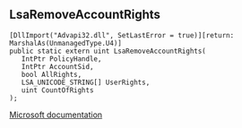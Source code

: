 ## LsaRemoveAccountRights

```
[DllImport("Advapi32.dll", SetLastError = true)][return: MarshalAs(UnmanagedType.U4)]
public static extern uint LsaRemoveAccountRights(
   IntPtr PolicyHandle,
   IntPtr AccountSid,
   bool AllRights,
   LSA_UNICODE_STRING[] UserRights,
   uint CountOfRights
);
```

[Microsoft documentation](https://docs.microsoft.com/en-us/windows/win32/api/ntsecapi/nf-ntsecapi-lsaremoveaccountrights)
